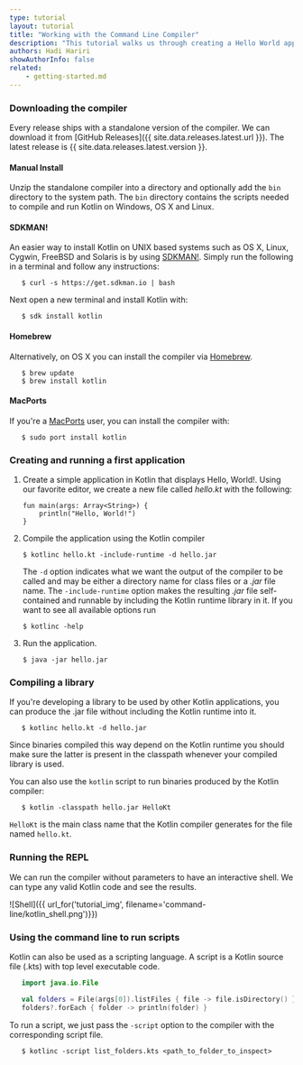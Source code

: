 ```yaml
---
type: tutorial
layout: tutorial
title: "Working with the Command Line Compiler"
description: "This tutorial walks us through creating a Hello World application using the command line compiler."
authors: Hadi Hariri
showAuthorInfo: false
related:
    - getting-started.md
---
```

### Downloading the compiler

Every release ships with a standalone version of the compiler. We can download it from [GitHub Releases]({{ site.data.releases.latest.url }}). The latest release is {{ site.data.releases.latest.version }}.

#### Manual Install
Unzip the standalone compiler into a directory and optionally add the `bin` directory to the system path. The `bin` directory contains the scripts needed to compile and run Kotlin on Windows, OS X and Linux.

#### SDKMAN!
An easier way to install Kotlin on UNIX based systems such as OS X, Linux, Cygwin, FreeBSD and Solaris is by using [SDKMAN!](http://sdkman.io).
Simply run the following in a terminal and follow any instructions:

```
   $ curl -s https://get.sdkman.io | bash
```

Next open a new terminal and install Kotlin with:

```
   $ sdk install kotlin
```

#### Homebrew
Alternatively, on OS X you can install the compiler via [Homebrew](http://brew.sh/).

```
   $ brew update
   $ brew install kotlin
```

#### MacPorts
If you're a [MacPorts](https://www.macports.org/) user, you can install the compiler with:

```
   $ sudo port install kotlin
```

### Creating and running a first application

1. Create a simple application in Kotlin that displays Hello, World!. Using our favorite editor, we create a new file called *hello.kt* with the following:

   ``` kotlin-executable
   fun main(args: Array<String>) {
       println("Hello, World!")
   }
   ```

2. Compile the application using the Kotlin compiler

   ```
   $ kotlinc hello.kt -include-runtime -d hello.jar
   ```

   The `-d` option indicates what we want the output of the compiler to be called and may be either a directory name for class files or a *.jar* file name. The `-include-runtime` option makes the resulting *.jar* file self-contained and runnable by including the Kotlin runtime library in it.
   If you want to see all available options run

   ```
   $ kotlinc -help
   ```

3. Run the application.

   ```
   $ java -jar hello.jar
   ```


### Compiling a library

   If you're developing a library to be used by other Kotlin applications, you can produce the .jar file without including the Kotlin runtime into it.

```
   $ kotlinc hello.kt -d hello.jar
```

   Since binaries compiled this way depend on the Kotlin runtime you should make sure the latter is present in the classpath whenever your compiled library is used.
   
   You can also use the `kotlin` script to run binaries produced by the Kotlin compiler:

```
   $ kotlin -classpath hello.jar HelloKt
```

   `HelloKt` is the main class name that the Kotlin compiler generates for the file named `hello.kt`.

### Running the REPL

We can run the compiler without parameters to have an interactive shell. We can type any valid Kotlin code and see the results.

![Shell]({{ url_for('tutorial_img', filename='command-line/kotlin_shell.png')}})

### Using the command line to run scripts

Kotlin can also be used as a scripting language. A script is a Kotlin source file (.kts) with top level executable code.

``` kotlin
   import java.io.File

   val folders = File(args[0]).listFiles { file -> file.isDirectory() }
   folders?.forEach { folder -> println(folder) }
```

To run a script, we just pass the `-script` option to the compiler with the corresponding script file.

```
   $ kotlinc -script list_folders.kts <path_to_folder_to_inspect>
```
